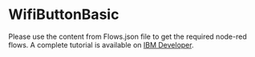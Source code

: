 # WifiButtonBasic

Please use the content from Flows.json file to get the required node-red flows. A complete tutorial is available on
[IBM Developer](https://developer.ibm.com/tutorials/create-a-wifi-smart-button/).
